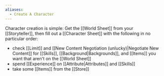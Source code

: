 ```yaml
---
aliases:
  - Create A Character
---
```

Character creation is simple: Get the [[World Sheet]] from your [[Storyteller]], then fill out a [[Character Sheet]] with the following in no particular order:
- check [[Limit]] and [[New Content Negotiation (unlucky)|Negotiate New Content]] for [[Skills]], [[Background|Backgrounds]], and [[Items]] you want that aren't on the [[World Sheet]]
- spend [[Experience]] on [[Attribute|Attributes]] and [[Skills]]
- take some [[Items]] from the [[Store]]
